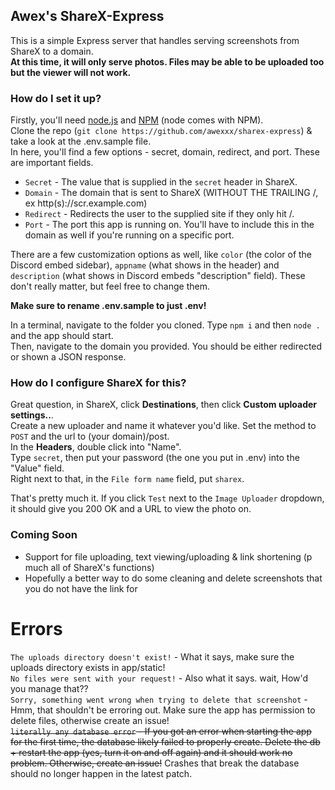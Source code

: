 ## Awex's ShareX-Express
This is a simple Express server that handles serving screenshots from ShareX to a domain.  
**At this time, it will only serve photos. Files may be able to be uploaded too but the viewer will not work.**  
### How do I set it up?
Firstly, you'll need [node.js](https://nodejs.org) and [NPM](https://npmjs.com) (node comes with NPM).  
Clone the repo (`git clone https://github.com/awexxx/sharex-express`) & take a look at the .env.sample file.  
In here, you'll find a few options - secret, domain, redirect, and port. These are important fields.  
- `Secret` - The value that is supplied in the `secret` header in ShareX.  
- `Domain` - The domain that is sent to ShareX (WITHOUT THE TRAILING /, ex http(s)://scr.example.com)  
- `Redirect` - Redirects the user to the supplied site if they only hit /.  
- `Port` - The port this app is running on. You'll have to include this in the domain as well if you're running on a specific port.    

There are a few customization options as well, like `color` (the color of the Discord embed sidebar), `appname` (what shows in the header) and `description` (what shows in Discord embeds "description" field). These don't really matter, but feel free to change them.  

**Make sure to rename .env.sample to just .env!**  

In a terminal, navigate to the folder you cloned. Type `npm i` and then `node .` and the app should start.  
Then, navigate to the domain you provided. You should be either redirected or shown a JSON response.  

### How do I configure ShareX for this?  
Great question, in ShareX, click **Destinations**, then click **Custom uploader settings..**.  
Create a new uploader and name it whatever you'd like. Set the method to `POST` and the url to (your domain)/post.  
In the **Headers**, double click into "Name".   
Type `secret`, then put your password (the one you put in .env) into the "Value" field.  
Right next to that, in the `File form name` field, put `sharex`.  

That's pretty much it. If you click `Test` next to the `Image Uploader` dropdown, it should give you 200 OK and a URL to view the photo on.  

### Coming Soon
- Support for file uploading, text viewing/uploading & link shortening (p much all of ShareX's functions)
- Hopefully a better way to do some cleaning and delete screenshots that you do not have the link for   

# Errors
`The uploads directory doesn't exist!` - What it says, make sure the uploads directory exists in app/static!  
`No files were sent with your request!` - Also what it says. wait, How'd you manage that??  
`Sorry, something went wrong when trying to delete that screenshot` - Hmm, that shouldn't be erroring out. Make sure the app has permission to delete files, otherwise create an issue!  
~~`literally any database error` - If you got an error when starting the app for the first time, the database likely failed to properly create. Delete the db + restart the app (yes, turn it on and off again) and it should work no problem. Otherwise, create an issue!~~ Crashes that break the database should no longer happen in the latest patch.
